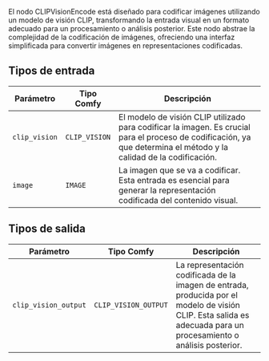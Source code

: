 El nodo CLIPVisionEncode está diseñado para codificar imágenes utilizando un modelo de visión CLIP, transformando la entrada visual en un formato adecuado para un procesamiento o análisis posterior. Este nodo abstrae la complejidad de la codificación de imágenes, ofreciendo una interfaz simplificada para convertir imágenes en representaciones codificadas.

## Tipos de entrada

| Parámetro            | Tipo Comfy          | Descripción |
|----------------------|---------------------|-------------|
| `clip_vision`        | `CLIP_VISION`       | El modelo de visión CLIP utilizado para codificar la imagen. Es crucial para el proceso de codificación, ya que determina el método y la calidad de la codificación. |
| `image`              | `IMAGE`             | La imagen que se va a codificar. Esta entrada es esencial para generar la representación codificada del contenido visual. |

## Tipos de salida

| Parámetro             | Tipo Comfy            | Descripción |
|-----------------------|-----------------------|-------------|
| `clip_vision_output`  | `CLIP_VISION_OUTPUT`  | La representación codificada de la imagen de entrada, producida por el modelo de visión CLIP. Esta salida es adecuada para un procesamiento o análisis posterior. |